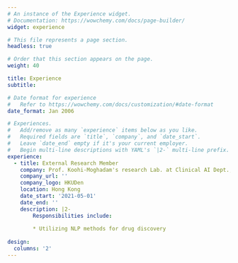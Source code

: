 ```yaml
---
# An instance of the Experience widget.
# Documentation: https://wowchemy.com/docs/page-builder/
widget: experience

# This file represents a page section.
headless: true

# Order that this section appears on the page.
weight: 40

title: Experience
subtitle:

# Date format for experience
#   Refer to https://wowchemy.com/docs/customization/#date-format
date_format: Jan 2006

# Experiences.
#   Add/remove as many `experience` items below as you like.
#   Required fields are `title`, `company`, and `date_start`.
#   Leave `date_end` empty if it's your current employer.
#   Begin multi-line descriptions with YAML's `|2-` multi-line prefix.
experience:
  - title: External Research Member
    company: Prof. Koohi-Moghadam's research Lab. at Clinical AI Dept., Faculty of Dentistry, University of Hong Kong
    company_url: ''
    company_logo: HKUDen
    location: Hong Kong
    date_start: '2021-05-01'
    date_end: ''
    description: |2-
        Responsibilities include:
        
        * Utilizing NLP methods for drug discovery
        
design:
  columns: '2'
---
```

